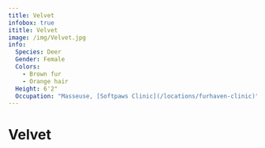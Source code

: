 ```yaml
---
title: Velvet
infobox: true
ititle: Velvet
image: /img/Velvet.jpg
info: 
  Species: Deer
  Gender: Female
  Colors: 
    - Brown fur
    - Orange hair
  Height: 6'2"
  Occupation: "Masseuse, [Softpaws Clinic](/locations/furhaven-clinic)"
---
```


# Velvet
